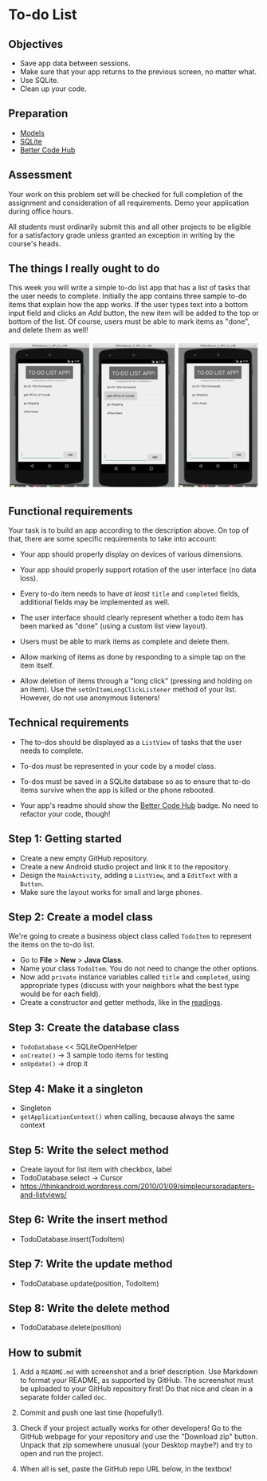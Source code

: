 # To-do List

## Objectives

- Save app data between sessions.
- Make sure that your app returns to the previous screen, no matter what.
- Use SQLite.
- Clean up your code.

## Preparation

- [Models](/android/models)
- [SQLite](/android/sqlite)
- [Better Code Hub](/guides/better-code-hub)

## Assessment

Your work on this problem set will be checked for full completion of the assignment and consideration of all requirements. Demo your application during office hours.

All students must ordinarily submit this and all other projects to be eligible for a satisfactory grade unless granted an exception in writing by the course's heads.

## The things I really ought to do

This week you will write a simple to-do list app that has a list of tasks that the user needs to complete. Initially the app contains three sample to-do items that explain how the app works. If the user types text into a bottom input field and clicks an *Add* button, the new item will be added to the top or bottom of the list. Of course, users must be able to mark items as "done", and delete them as well!

![Screen shot of the to-do list app](todo.png)

## Functional requirements

Your task is to build an app according to the description above. On top of that, there are some specific requirements to take into account:

- Your app should properly display on devices of various dimensions.

- Your app should properly support rotation of the user interface (no data loss).

- Every to-do item needs to have *at least* `title` and `completed` fields, additional fields may be implemented as well.

- The user interface should clearly represent whether a todo item has been marked as "done" (using a custom list view layout).

- Users must be able to mark items as complete and delete them.

- Allow marking of items as done by responding to a simple tap on the item itself.

- Allow deletion of items through a "long click" (pressing and holding on an item). Use the `setOnItemLongClickListener` method of your list. However, do not use anonymous listeners!

## Technical requirements

- The to-dos should be displayed as a `ListView` of tasks that the user needs to complete.

- To-dos must be represented in your code by a model class. 

- To-dos must be saved in a SQLite database so as to ensure that to-do items survive when the app is killed or the phone rebooted.

- Your app's readme should show the [Better Code Hub](/guides/better-code-hub) badge. No need to refactor your code, though!

## Step 1: Getting started

- Create a new empty GitHub repository.
- Create a new Android studio project and link it to the repository.
- Design the `MainActivity`, adding a `ListView`, and a `EditText` with a `Button`.
- Make sure the layout works for small and large phones.

## Step 2: Create a model class

We're going to create a business object class called `TodoItem` to represent the items on the to-do list.

- Go to **File** > **New** > **Java Class**.
- Name your class `TodoItem`. You do not need to change the other options.
- Now add `private` instance variables called `title` and `completed`, using appropriate types (discuss with your neighbors what the best type would be for each field).
- Create a constructor and getter methods, like in the [readings](/android/models).

## Step 3: Create the database class

- `TodoDatabase` << SQLiteOpenHelper
- `onCreate()` -> 3 sample todo items for testing
- `onUpdate()` -> drop it

## Step 4: Make it a singleton

- Singleton
- `getApplicationContext()` when calling, because always the same context

## Step 5: Write the select method

- Create layout for list item with checkbox, label
- TodoDatabase.select -> Cursor
- https://thinkandroid.wordpress.com/2010/01/09/simplecursoradapters-and-listviews/

## Step 6: Write the insert method

- TodoDatabase.insert(TodoItem)

## Step 7: Write the update method

- TodoDatabase.update(position, TodoItem)

## Step 8: Write the delete method

- TodoDatabase.delete(position)

## How to submit

1. Add a `README.md` with screenshot and a brief description. Use Markdown to format your README, as supported by GitHub. The screenshot must be uploaded to your GitHub repository first! Do that nice and clean in a separate folder called `doc`.

2. Commit and push one last time (hopefully!).

3. Check if your project actually works for other developers! Go to the GitHub webpage for your repository and use the "Download zip" button. Unpack that zip somewhere unusual (your Desktop maybe?) and try to open and run the project.

4. When all is set, paste the GitHub repo URL below, in the textbox!
